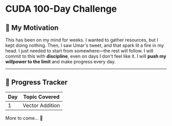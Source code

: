 # CUDA 100-Day Challenge

## 🚀 My Motivation

This has been on my mind for weeks. I wanted to gather resources, but I kept doing nothing. Then, I saw Umar's tweet, and that spark lit a fire in my head. I just needed to start from somewhere—the rest will follow. I will commit to this with **discipline**, even on days I don't feel like it. I will **push my willpower to the limit** and make progress every day.

---

## 📌 Progress Tracker

| Day | Topic Covered   |
| --- | --------------- |
| 1   | Vector Addition |

More to come... 🚀
